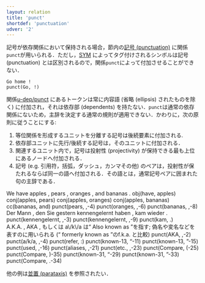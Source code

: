 ```yaml
---
layout: relation
title: 'punct'
shortdef: 'punctuation'
udver: '2'
---
```


記号が依存関係において保持される場合，節内の[記号 (punctuation)](/u/pos/PUNCT.html) に関係`punct`が用いられる．ただし，[SYM](/u/pos/SYM.html) によってタグ付けされるシンボルは記号 (punctuation) とは区別されるので，関係`punct`によって付加させることができない．

~~~ sdparse
Go home !
punct(Go, !)
~~~

関係[u-dep/punct]() にあるトークンは常に内容語 (省略 (ellipsis) されたものを除く) に付加され，それは依存部 (dependents) を持たない．`punct`は通常の依存関係にないため，主辞を決定する通常の規則が適用できない．かわりに，次の原則に従うことにする:

1. 等位関係を形成するユニットを分離する記号は後続要素に付加される.
2. 依存部ユニットに先行/後続する記号は，そのユニットに付加される．
3. 関連するユニット内で，記号は投射性 (projectivity) が保持できる最も上位にあるノードへ付加される．
4. 記号 (e.g. 引用符，括弧，ダッシュ，カンマその他) のペアは，投射性が保たれるならば同一の語へ付加される．その語とは，通常記号ペアに囲まれた句の主辞である．

<div id="punct1" class="sd-parse">
We have apples , pears , oranges , and bananas .
obj(have, apples)
conj(apples, pears)
conj(apples, oranges)
conj(apples, bananas)
cc(bananas, and)
punct(pears, ,-4)
punct(oranges, ,-6)
punct(bananas, ,-8)
</div>

<div id="punct2" class="sd-parse">
Der Mann , den Sie gestern kennengelernt haben , kam wieder .
punct(kennengelernt, ,-3)
punct(kennengelernt, ,-9)
punct(kam, .)
</div>

<div id="punct3" class="sd-parse">
A.K.A. , AKA , もしくは a\/k\/a は“ Also known as ”を指す; 偽名や変名などを表すのに用いられる (“ formerly known as ”のf.k.a. と比較)
punct(AKA, ,-2)
punct(a/k/a, ,-4)
punct(refer, :)
punct(known-13, “-11)
punct(known-13, ”-15)
punct(used, ,-16)
punct(aliases, ,-21)
punct(etc., ,-23)
punct(Compare, (-25)
punct(Compare, )-35)
punct(known-31, “-29)
punct(known-31, ”-33)
punct(Compare, .-34)
</div>

他の例は[並置 (parataxis)]() を参照されたい．

